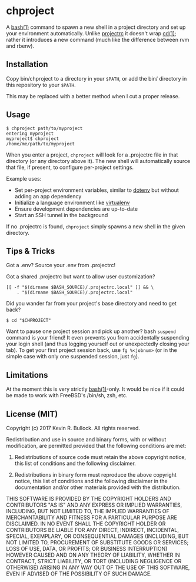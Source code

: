 # chproject

A [bash(1)][bash] command to spawn a new shell in a project directory
and set up your environment automatically. Unlike [projectrc][] it
doesn't wrap [cd(1)][cd]; rather it introduces a new command (much like
the difference between rvm and rbenv).

[bash]: https://linux.die.net/man/1/bash
[projectrc]: https://github.com/dukex/projectrc
[cd]: https://linux.die.net/man/1/builtin


## Installation

Copy bin/chproject to a directory in your `$PATH`, or add the bin/
directory in this repository to your `$PATH`.

This may be replaced with a better method when I cut a proper release.


## Usage

    $ chproject path/to/myproject
    entering myproject
    myproject$ chproject
    /home/me/path/to/myproject

When you enter a project, `chproject` will look for a .projectrc file in
that directory (or any directory above it). The new shell will
automatically source that file, if present, to configure per-project
settings.

Example uses:

* Set per-project environment variables, similar to [dotenv][] but
  without adding an app dependency
* Initialize a language environment like [virtualenv][]
* Ensure development dependencies are up-to-date
* Start an SSH tunnel in the background

If no .projectrc is found, `chproject` simply spawns a new shell in the
given directory.

[dotenv]: https://github.com/bkeepers/dotenv
[virtualenv]: https://virtualenv.pypa.io/en/stable/


## Tips & Tricks

Got a .env? Source your .env from .projectrc!

Got a shared .projectrc but want to allow user customization?

    [[ -f "$(dirname $BASH_SOURCE)/.projectrc.local" ]] && \
        . "$(dirname $BASH_SOURCE)/.projectrc.local"

Did you wander far from your project's base directory and need to get back?

    $ cd "$CHPROJECT"

Want to pause one project session and pick up another? bash `suspend`
command is your friend! It even prevents you from accidentally
suspending your login shell (and thus logging yourself out or
unexpectedly closing your tab). To get your first project session back,
use `fg %<jobnum>` (or in the simple case with only one suspended
session, just `fg`).


## Limitations

At the moment this is very strictly [bash(1)][bash]-only. It would be
nice if it could be made to work with FreeBSD's /bin/sh, zsh, etc.


## License (MIT)

Copyright (c) 2017 Kevin R. Bullock. All rights reserved.

Redistribution and use in source and binary forms, with or without
modification, are permitted provided that the following conditions are
met:

1. Redistributions of source code must retain the above copyright
   notice, this list of conditions and the following disclaimer.

2. Redistributions in binary form must reproduce the above copyright
   notice, this list of conditions and the following disclaimer in the
   documentation and/or other materials provided with the distribution.

THIS SOFTWARE IS PROVIDED BY THE COPYRIGHT HOLDERS AND CONTRIBUTORS "AS
IS" AND ANY EXPRESS OR IMPLIED WARRANTIES, INCLUDING, BUT NOT LIMITED
TO, THE IMPLIED WARRANTIES OF MERCHANTABILITY AND FITNESS FOR A
PARTICULAR PURPOSE ARE DISCLAIMED. IN NO EVENT SHALL THE COPYRIGHT
HOLDER OR CONTRIBUTORS BE LIABLE FOR ANY DIRECT, INDIRECT, INCIDENTAL,
SPECIAL, EXEMPLARY, OR CONSEQUENTIAL DAMAGES (INCLUDING, BUT NOT LIMITED
TO, PROCUREMENT OF SUBSTITUTE GOODS OR SERVICES; LOSS OF USE, DATA, OR
PROFITS; OR BUSINESS INTERRUPTION) HOWEVER CAUSED AND ON ANY THEORY OF
LIABILITY, WHETHER IN CONTRACT, STRICT LIABILITY, OR TORT (INCLUDING
NEGLIGENCE OR OTHERWISE) ARISING IN ANY WAY OUT OF THE USE OF THIS
SOFTWARE, EVEN IF ADVISED OF THE POSSIBILITY OF SUCH DAMAGE.
